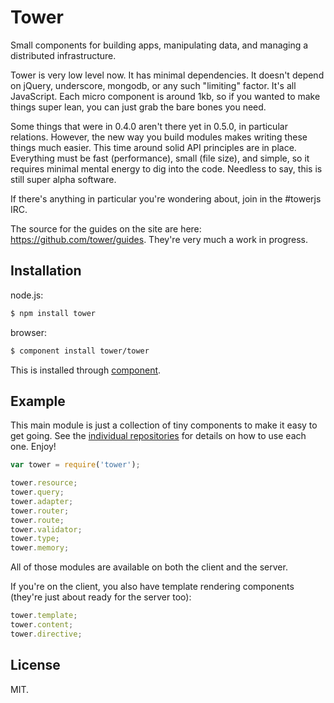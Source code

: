 # Tower

Small components for building apps, manipulating data, and managing a distributed infrastructure.

Tower is very low level now. It has minimal dependencies. It doesn't depend on jQuery, underscore, mongodb, or any such "limiting" factor. It's all JavaScript. Each micro component is around 1kb, so if you wanted to make things super lean, you can just grab the bare bones you need.

Some things that were in 0.4.0 aren't there yet in 0.5.0, in particular relations. However, the new way you build modules makes writing these things much easier. This time around solid API principles are in place. Everything must be fast (performance), small (file size), and simple, so it requires minimal mental energy to dig into the code. Needless to say, this is still super alpha software.

If there's anything in particular you're wondering about, join in the #towerjs IRC.

The source for the guides on the site are here: https://github.com/tower/guides. They're very much a work in progress.

## Installation

node.js:

```bash
$ npm install tower
```

browser:

```bash
$ component install tower/tower
```

This is installed through [component](https://github.com/component/component).

## Example

This main module is just a collection of tiny components to make it easy to get going. See the [individual repositories](https://github.com/tower) for details on how to use each one. Enjoy!

```js
var tower = require('tower');

tower.resource;
tower.query;
tower.adapter;
tower.router;
tower.route;
tower.validator;
tower.type;
tower.memory;
```

All of those modules are available on both the client and the server.

If you're on the client, you also have template rendering components (they're just about ready for the server too):

```js
tower.template;
tower.content;
tower.directive;
```

## License

MIT.